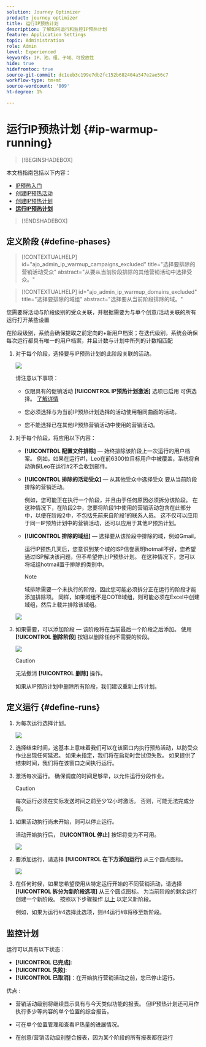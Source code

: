 ```yaml
---
solution: Journey Optimizer
product: journey optimizer
title: 运行IP预热计划
description: 了解如何运行和监控IP预热计划
feature: Application Settings
topic: Administration
role: Admin
level: Experienced
keywords: IP、池、组、子域、可投放性
hide: true
hidefromtoc: true
source-git-commit: dc1eeb3c199e7db2fc152b682404a547e2ae56c7
workflow-type: tm+mt
source-wordcount: '809'
ht-degree: 1%

---
```


# 运行IP预热计划 {#ip-warmup-running}

>[!BEGINSHADEBOX]

本文档指南包括以下内容：

* [IP预热入门](ip-warmup-gs.md)
* [创建IP预热活动](ip-warmup-campaign.md)
* [创建IP预热计划](ip-warmup-plan.md)
* **[运行IP预热计划](ip-warmup-running.md)**

>[!ENDSHADEBOX]

## 定义阶段 {#define-phases}

>[!CONTEXTUALHELP]
>id="ajo_admin_ip_warmup_campaigns_excluded"
>title="选择要排除的营销活动受众"
>abstract="从要从当前阶段排除的其他营销活动中选择受众。"

>[!CONTEXTUALHELP]
>id="ajo_admin_ip_warmup_domains_excluded"
>title="选择要排除的域组"
>abstract="选择要从当前阶段排除的域。"

您需要将活动与阶段级别的受众关联，并根据需要为与单个创意/活动关联的所有运行打开某些设置

在阶段级别，系统会确保提取之前定向的+新用户档案；在迭代级别，系统会确保每次运行都具有唯一的用户档案，并且计数与计划中所列的计数相匹配

1. 对于每个阶段，选择要与IP预热计划的此阶段关联的活动。

   ![](assets/ip-warmup-plan-select-campaign.png)

   请注意以下事项：

   * 仅限具有的促销活动 **[!UICONTROL IP预热计划激活]** 选项已启用 <!--and live?--> 可供选择。 [了解详情](#create-ip-warmup-campaign)

   * 您必须选择与为当前IP预热计划选择的活动使用相同曲面的活动。

   * 您不能选择已在其他IP预热营销活动中使用的营销活动。

1. 对于每个阶段，将应用以下内容：

   * **[!UICONTROL 配置文件排除]**  — 始终排除该阶段上一次运行的用户档案。 例如，如果在运行#1，Leo在前6300位目标用户中被覆盖，系统将自动确保Leo在运行#2不会收到邮件。

   * **[!UICONTROL 排除的活动受众]**  — 从其他受众中选择受众 <!--executed/live?-->要从当前阶段排除的营销活动。

     例如，您可能正在执行一个阶段，并且由于任何原因必须拆分该阶段。 在这种情况下，在阶段2中，您要将阶段1中使用的营销活动包含在此部分中，以便在阶段2中，不包括先前来自阶段1的联系人员。 这不仅可以应用于同一IP预热计划中的营销活动，还可以应用于其他IP预热计划。

   * **[!UICONTROL 排除的域组]**  — 选择要从该阶段中排除的域，例如Gmail。 <!--??-->

     运行IP预热几天后，您意识到某个域的ISP信誉表明hotmail不好，您希望通过ISP解决该问题，但不希望停止IP预热计划。 在这种情况下，您可以将域组hotmail置于排除的类别中。

     >[!NOTE]
     >
     >域排除需要一个未执行的阶段，因此您可能必须拆分正在运行的阶段才能添加排除项。 同样，如果域组不是OOTB域组，则可能必须在Excel中创建域组，然后上载并排除该域组。

   ![](assets/ip-warmup-plan-phase-1.png)

1. 如果需要，可以添加阶段 — 该阶段将在当前最后一个阶段之后添加。 使用 **[!UICONTROL 删除阶段]** 按钮以删除任何不需要的阶段。

   ![](assets/ip-warmup-plan-add-delete-phases.png)

   >[!CAUTION]
   >
   >无法撤消 **[!UICONTROL 删除]** 操作。
   >
   >如果从IP预热计划中删除所有阶段，我们建议重新上传计划。

## 定义运行 {#define-runs}

1. 为每次运行选择计划。 <!--which is actually a window of opportunity. meaning? how many hours? shall we specify that to clarify?-->

   ![](assets/ip-warmup-plan-send-time.png)

1. 选择结束时间，这基本上意味着我们可以在该窗口内执行预热活动，以防受众作业出现任何延迟。 如果未指定，我们将在启动时尝试但失败。 如果提供了结束时间，我们将在该窗口之间执行运行。

1. 激活每次运行。 确保调度的时间足够早，以允许运行分段作业。 <!--explain how you can evaluate a proper time-->

   >[!CAUTION]
   >
   >每次运行必须在实际发送时间之前至少12小时激活。 否则，可能无法完成分段。 <!--How do you know when segmentation is complete? Is there a way to prevent user from scheduling less than 12 hours before the segmentation job?-->

<!--Sart to execute on every day basis by simply clicking the play button > for each run? do you have to come back every day to activate each run? or can you schedule them one after the other?)-->

1. 如果活动执行尚未开始，则可以停止运行。<!--why?-->

   活动开始执行后， **[!UICONTROL 停止]** 按钮将变为不可用。 <!--TBC in UI-->

   ![](assets/ip-warmup-plan-stop-run.png)

1. 要添加运行，请选择 **[!UICONTROL 在下方添加运行]** 从三个圆点图标。

   ![](assets/ip-warmup-plan-run-more-actions.png)

1. 在任何时候，如果您希望使用从特定运行开始的不同营销活动，请选择 **[!UICONTROL 拆分为新阶段选项]** 从三个圆点图标。 为当前阶段的剩余运行创建一个新阶段。 按照以下步骤操作 [以上](#define-phases) 以定义新阶段。

   例如，如果为运行#4选择此选项，则#4运行#8将移至新阶段。

<!--
You don't have to decide the campaign upfront. You can do a split later. It's a work in progress plan: you activate one run at a time with a campaign and you always have the flexibility to modify it while working on it.

But need to explain in which case you want to modify campaigns, provide examples
-->

## 监控计划

运行可以具有以下状态<!--TBC with Medha-->：

* **[!UICONTROL 已完成]**:
* **[!UICONTROL 失败]**:
* **[!UICONTROL 已取消]**：在开始执行营销活动之前，您已停止运行。

优点 :

* 营销活动级别将继续显示具有与今天类似功能的报表。 但IP预热计划还可用作执行多少等内容的单个位置的综合报告。

* 可在单个位置管理和查看IP热量的进展情况。

* 在创意/营销活动级别整合报表，因为某个阶段的所有报表都在运行